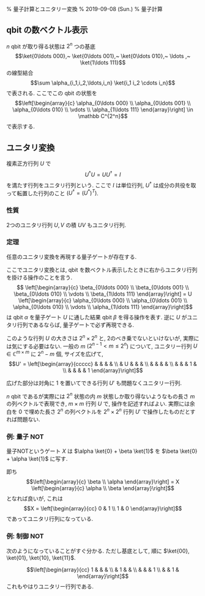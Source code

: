 % 量子計算とユニタリー変換
% 2019-09-08 (Sun.)
% 量子計算

$$\newcommand{\ket}[1]{\left|#1\right\rangle}
\newcommand{\true}{\mathrm{true}}
\newcommand{\false}{\mathrm{false}}
\newcommand{\exact}{\mathrm{EXACT}}
\newcommand{\threshold}{\mathrm{THRESHOLD}}
\newcommand{\concat}{+\!\!\!+}$$

## qbit の数ベクトル表示

$n$ qbit が取り得る状態は $2^n$ つの基底
$$\ket{0\ldots 000},~
\ket{0\ldots 001},~
\ket{0\ldots 010},~
\ldots ,~
\ket{1\ldots 111}$$
の線型結合
$$\sum \alpha_{i_1,i_2,\ldots,i_n} \ket{i_1 i_2 \cdots i_n}$$
で表される.
ここでこの qbit の状態を
$$\left[\begin{array}{c}
\alpha_{0\ldots 000} \\
\alpha_{0\ldots 001} \\
\alpha_{0\ldots 010} \\
\vdots \\
\alpha_{1\ldots 111}
\end{array}\right] \in \mathbb C^{2^n}$$
で表示する.

## ユニタリ変換

複素正方行列 $U$ で
$$U^\dagger U = UU^\dagger = I$$
を満たす行列をユニタリ行列という.
ここで $I$ は単位行列,
$U^\dagger$ は成分の共役を取って転置した行列のこと $(U^\dagger = (U^*)^T)$.

### 性質

2つのユニタリ行列 $U,V$ の積 $UV$ もユニタリ行列.

### 定理

任意のユニタリ変換を再現する量子ゲートが存在する.

ここでユニタリ変換とは, qbit を数ベクトル表示したときに右からユニタリ行列を掛ける操作のことを言う.
$$
\left[\begin{array}{c}
\beta_{0\ldots 000} \\
\beta_{0\ldots 001} \\
\beta_{0\ldots 010} \\
\vdots \\
\beta_{1\ldots 111}
\end{array}\right] =
U
\left[\begin{array}{c}
\alpha_{0\ldots 000} \\
\alpha_{0\ldots 001} \\
\alpha_{0\ldots 010} \\
\vdots \\
\alpha_{1\ldots 111}
\end{array}\right]$$
は qbit $\alpha$ を量子ゲート $U$ に通した結果 qbit $\beta$ を得る操作を表す.
逆に $U$ がユニタリ行列であるならば, 量子ゲートで必ず再現できる.

このような行列 $U$ の大きさは $2^n \times 2^n$ と, 2のべき乗でないといけないが,
実際には気にする必要はない.
一般の $m$ ($2^{n-1} \lt m \leq 2^n$) について,
ユニタリー行列 $U \in \mathbb{C}^{m\times m}$ に $2^n-m$ 個, サイズを広げて,
$$U' = \left[\begin{array}{ccccc}
 & & & & \\
 & U & & & \\
 & & & & \\
 & & & 1 & \\
 & & & & 1
\end{array}\right]$$

広げた部分は対角に $1$ を置いてできる行列 $U'$ も問題なくユニタリー行列.

$n$ qbit であるが実際には $2^n$ 状態の内 $m$ 状態しか取り得ないようなもの長さ $m$ の列ベクトルで表現でき, $m \times m$ 行列 $U$ で, 操作を記述すればよい.
実際には余白を $0$ で埋めた長さ $2^n$ の列ベクトルを $2^n \times 2^n$ 行列 $U'$ で操作したものだとすれば問題ない.

### 例: 量子 NOT

量子NOTというゲート $X$ は
$\alpha \ket{0} + \beta \ket{1}$ を
$\beta \ket{0} + \alpha \ket{1}$ に写す.

即ち
$$\left[\begin{array}{c}
\beta \\
\alpha
\end{array}\right] =
X
\left[\begin{array}{c}
\alpha \\
\beta
\end{array}\right]$$
となれば良いが, これは
$$X = \left[\begin{array}{cc} 0 & 1 \\ 1 & 0 \end{array}\right]$$
であってユニタリ行列になっている.

### 例: 制御 NOT

次のようになっていることがすぐ分かる.
ただし基底として, 順に
$\ket{00}, \ket{01}, \ket{10}, \ket{11}$.

$$\left[\begin{array}{cc}
1 & & & \\
& 1 & & \\
& & & 1 \\
& & 1 &
\end{array}\right]$$
これもやはりユニタリー行列である.
